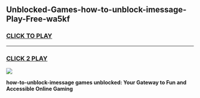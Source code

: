 
## Unblocked-Games-how-to-unblock-imessage-Play-Free-wa5kf
<h3>
<a href="https://premium76.site?title=how-to-unblock-imessage&ref=20M">CLICK TO PLAY</a></h3>
<hr>

<h3>
<a href="https://premium76.site?title=how-to-unblock-imessage&ref=20M">CLICK 2 PLAY</a>
  
</h3>

<a href="https://premium76.site?title=how-to-unblock-imessage&ref=19M"><img src="https://clearcache.store/games.png"></a>


**how-to-unblock-imessage games unblocked: Your Gateway to Fun and Accessible Online Gaming**
